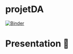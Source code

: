 # projetDA

[![Binder](https://mybinder.org/badge_logo.svg)](https://mybinder.org/v2/gh/medamineBH1/projetDA/Olympique.ipynb)

# Presentation :page_facing_up:


 
